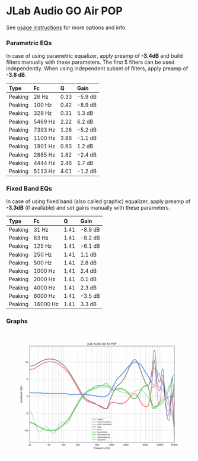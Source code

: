 # JLab Audio GO Air POP
See [usage instructions](https://github.com/jaakkopasanen/AutoEq#usage) for more options and info.

### Parametric EQs
In case of using parametric equalizer, apply preamp of **-3.4dB** and build filters manually
with these parameters. The first 5 filters can be used independently.
When using independent subset of filters, apply preamp of **-3.8 dB**.

| Type    | Fc      |    Q | Gain    |
|:--------|:--------|:-----|:--------|
| Peaking | 26 Hz   | 0.33 | -5.9 dB |
| Peaking | 100 Hz  | 0.42 | -8.9 dB |
| Peaking | 329 Hz  | 0.31 | 5.3 dB  |
| Peaking | 5469 Hz | 2.22 | 6.2 dB  |
| Peaking | 7393 Hz | 1.28 | -5.2 dB |
| Peaking | 1100 Hz | 3.96 | -1.1 dB |
| Peaking | 1901 Hz | 0.93 | 1.2 dB  |
| Peaking | 2885 Hz | 1.82 | -2.4 dB |
| Peaking | 4444 Hz | 2.46 | 1.7 dB  |
| Peaking | 5113 Hz | 4.01 | -1.2 dB |

### Fixed Band EQs
In case of using fixed band (also called graphic) equalizer, apply preamp of **-3.3dB**
(if available) and set gains manually with these parameters.

| Type    | Fc       |    Q | Gain    |
|:--------|:---------|:-----|:--------|
| Peaking | 31 Hz    | 1.41 | -8.8 dB |
| Peaking | 63 Hz    | 1.41 | -8.2 dB |
| Peaking | 125 Hz   | 1.41 | -6.1 dB |
| Peaking | 250 Hz   | 1.41 | 1.1 dB  |
| Peaking | 500 Hz   | 1.41 | 2.8 dB  |
| Peaking | 1000 Hz  | 1.41 | 2.4 dB  |
| Peaking | 2000 Hz  | 1.41 | 0.1 dB  |
| Peaking | 4000 Hz  | 1.41 | 2.3 dB  |
| Peaking | 8000 Hz  | 1.41 | -3.5 dB |
| Peaking | 16000 Hz | 1.41 | 3.3 dB  |

### Graphs
![](./JLab%20Audio%20GO%20Air%20POP.png)